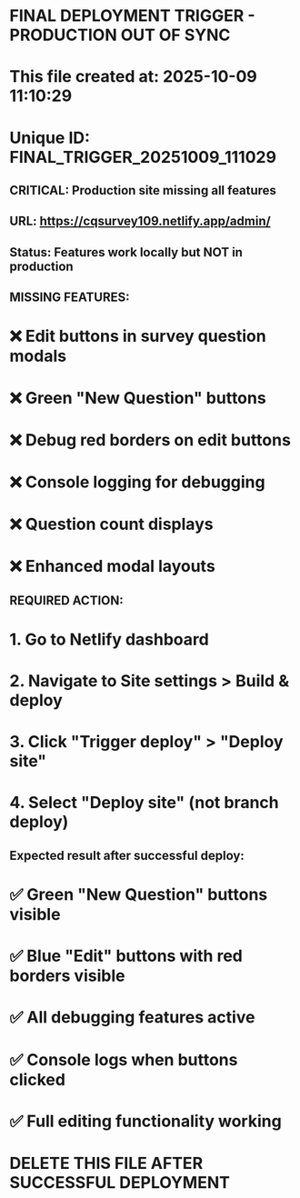 # FINAL DEPLOYMENT TRIGGER - PRODUCTION OUT OF SYNC
# This file created at: 2025-10-09 11:10:29
# Unique ID: FINAL_TRIGGER_20251009_111029

## CRITICAL: Production site missing all features
## URL: https://cqsurvey109.netlify.app/admin/
## Status: Features work locally but NOT in production

## MISSING FEATURES:
# ❌ Edit buttons in survey question modals
# ❌ Green "New Question" buttons  
# ❌ Debug red borders on edit buttons
# ❌ Console logging for debugging
# ❌ Question count displays
# ❌ Enhanced modal layouts

## REQUIRED ACTION:
# 1. Go to Netlify dashboard
# 2. Navigate to Site settings > Build & deploy
# 3. Click "Trigger deploy" > "Deploy site"
# 4. Select "Deploy site" (not branch deploy)

## Expected result after successful deploy:
# ✅ Green "New Question" buttons visible
# ✅ Blue "Edit" buttons with red borders visible
# ✅ All debugging features active
# ✅ Console logs when buttons clicked
# ✅ Full editing functionality working

# DELETE THIS FILE AFTER SUCCESSFUL DEPLOYMENT
